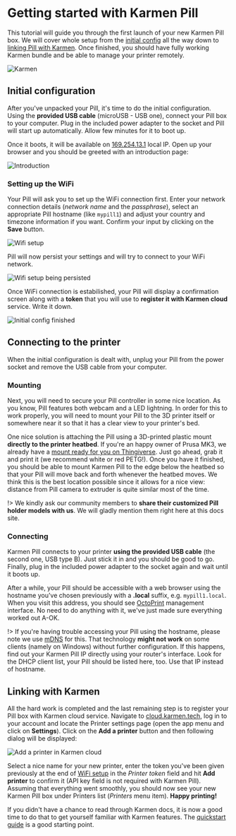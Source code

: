 # Getting started with Karmen Pill

This tutorial will guide you through the first launch of your new Karmen Pill
box. We will cover whole setup from the [initial
config](pill-getting-started.md?id=initial-configuration) all the way down to
[linking Pill with Karmen](pill-getting-started.md?id=linking-with-karmen). Once
finished, you should have fully working Karmen bundle and be able to manage your
printer remotely.

<div class="center">

![Karmen](_media/pill-transparent.png ':size=300x200')

</div>

## Initial configuration

After you've unpacked your Pill, it's time to do the initial configuration.
Using the **provided USB cable** (microUSB - USB one), connect your Pill box to
your computer. Plug in the included power adapter to the socket and Pill will
start up automatically. Allow few minutes for it to boot up.

Once it boots, it will be available on [169.254.13.1](http://169.254.13.1) local
IP. Open up your browser and you should be greeted with an introduction page:

<div class="center">

![Introduction](_media/pill-getting-started-intro.png ":size=600")

</div>

### Setting up the WiFi

Your Pill will ask you to set up the WiFi connection first. Enter your network
connection details (*network name* and the *passphrase*), select an appropriate
Pill hostname (like `mypill1`) and adjust your country and timezone information
if you want. Confirm your input by clicking on the **Save** button.

<div class="center">

![Wifi setup](_media/pill-getting-started-wifi.png ":size=600")

</div>

Pill will now persist your settings and will try to connect to your WiFi network.

<div class="center">

![Wifi setup being persisted](_media/pill-getting-started-writing-changes.png ":size=400")

</div>

Once WiFi connection is estabilished, your Pill will display a confirmation
screen along with a **token** that you will use to **register it with Karmen cloud**
service. Write it down.

<div class="center">

![Initial config finished](_media/pill-getting-started-success.png ":size=600")

</div>

## Connecting to the printer

When the initial configuration is dealt with, unplug your Pill from the power
socket and remove the USB cable from your computer.

### Mounting

Next, you will need to secure your Pill controller in some nice location.
As you know, Pill features both webcam and a LED lightning. In order for this to
work properly, you will need to mount your Pill to the 3D printer itself or
somewhere near it so that it has a clear view to your printer's bed.

One nice solution is attaching the Pill using a 3D-printed plastic mount
**directly to the printer heatbed**. If you're an happy owner of Prusa MK3, we already
have a [mount ready for you on
Thingiverse](https://www.thingiverse.com/thing:4267454). Just go ahead, grab it
and print it (we recommend white or red PETG!). Once you have it finished, you
should be able to mount Karmen Pill to the edge below the heatbed so that your
Pill will move back and forth whenever the heatbed moves. We think this is the
best location possible since it allows for a nice view: distance from Pill camera
to extruder is quite similar most of the time.

!> We kindly ask our community members to **share their customized Pill holder models with us**. We
will gladly mention them right here at this docs site.

### Connecting

Karmen Pill connects to your printer **using the provided USB cable** (the
second one, USB type B). Just stick it in and you should be good to go. Finally,
plug in the included power adapter to the socket again and wait until it boots
up.

After a while, your Pill should be accessible with a web browser using the
hostname you've chosen previously with a **.local** suffix, e.g.
`mypill1.local`. When you visit this address, you should see
[OctoPrint](https://octoprint.org/) management interface. No need to do anything
with it, we've just made sure everything worked out A-OK.

!> If you're having trouble accessing your Pill using the hostname, please note we use
[mDNS](https://en.wikipedia.org/wiki/Multicast_DNS) for this. That technology
**might not work** on some clients (namely on Windows) without further
configuration. If this happens, find out your Karmen Pill IP directly using your
router's interface. Look for the DHCP client list, your Pill should be listed
here, too. Use that IP instead of hostname.

## Linking with Karmen

All the hard work is completed and the last remaining step is to register your
Pill box with Karmen cloud service. Navigate to
[cloud.karmen.tech](https://cloud.karmen.tech), log in to your account and locate the Printer
settings page (open the app menu and click on **Settings**). Click on the **Add
a printer** button and then following dialog will be displayed:

<div class="center">

![Add a printer in Karmen cloud](_media/printers-add-a-printer-cloud-mode-on.png ":size=600x417")

</div>

Select a nice name for your new printer, enter the token you've been given
previously at the end of [WiFi
setup](pill-getting-started.md?id=setting-up-the-wifi) in the *Printer token*
field and hit **Add printer** to confirm it (API key field is not required with
Karmen Pill). Assuming that everything went smoothly, you should now see your
new Karmen Pill box under Printers list (*Printers* menu item). **Happy
printing!**

If you didn't have a chance to read through Karmen docs, it is now a good time
to do that to get yourself familiar with Karmen features. The [quickstart
guide](quickstart.md) is a good starting point.
